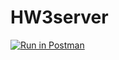 # HW3server

[![Run in Postman](https://run.pstmn.io/button.svg)](https://app.getpostman.com/run-collection/90795be2df6aad4a35f6)
